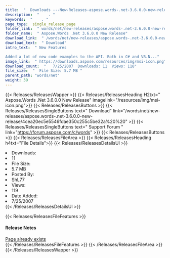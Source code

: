 ```yaml
---
title:  "  Downloads ---New-Releases-aspose.words-.net-3.6.0.0-new-release . " 
description:  "    . " 
keywords:  "    . " 
page_type:  single_release_page
folder_link:  " words/net/new-releases/aspose.words-.net-3.6.0.0-new-release/"
folder_name:  " Aspose.Words .Net 3.6.0.0 New Release"
download_link:  " /words/net/new-releases/aspose.words-.net-3.6.0.0-new-release/4cea20ec5e5546fdae350c255c5be32a"
download_text:  " Download"
intro_text:  " New Features

Added a lot of new code examples to the API. Both in C# and VB.N..."
image_link:  " https://downloads.aspose.com/resources/img/msi-icon.png"
download_count:  "   7/25/2007  Downloads: 11  Views: 118"
file_size:  "  File Size: 5.7 MB "
parent_path: "words/net"
weight: 39 
---
```


{{< Releases/ReleasesWapper >}}
  {{< Releases/ReleasesHeading H2txt=" Aspose.Words .Net 3.6.0.0 New Release" imagelink="/resources/img/msi-icon.png">}}
  {{< Releases/ReleasesButtons >}}
    {{< Releases/ReleasesSingleButtons text=" Download" link="/words/net/new-releases/aspose.words-.net-3.6.0.0-new-release/4cea20ec5e5546fdae350c255c5be32a%20%20" >}}
    {{< Releases/ReleasesSingleButtons text=" Support Forum " link="https://forum.aspose.com/c/words" >}}
  {{< Releases/ReleasesButtons >}}
  {{< Releases/ReleasesFileArea >}}
    {{< Releases/ReleasesHeading h4txt="File Details">}}
    {{< Releases/ReleasesDetailsUl >}}
             <li>Downloads:</li><li>11</li><li>File Size:</li><li>5.7 MB</li><li>Posted By:</li><li>ShL77</li><li>Views:</li><li>119</li><li>Date Added:</li><li>7/25/2007</li>
    {{< /Releases/ReleasesDetailsUl >}}

  {{< Releases/ReleasesFileFeatures >}}
      <h4>Release Notes</h4><div><a href="Page" already exists>Page already exists</a></div>
  {{< /Releases/ReleasesFileFeatures >}}
 {{< /Releases/ReleasesFileArea >}}
{{< /Releases/ReleasesWapper >}}


